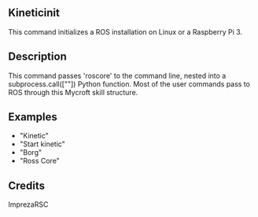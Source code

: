 ## Kineticinit
This command initializes a ROS installation on Linux or a Raspberry Pi 3.

## Description
This command passes 'roscore' to the command line, nested into a subprocess.call([""]) Python function. Most of the user commands pass to ROS through this Mycroft skill structure.

## Examples
 - "Kinetic"
 - "Start kinetic"
 - "Borg"
 - "Ross Core"


## Credits
ImprezaRSC


